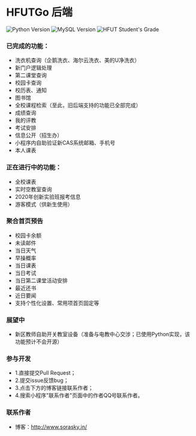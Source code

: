 # HFUTGo 后端
![Python Version](https://img.shields.io/badge/Python-3.5+-green.svg)
![MySQL Version](https://img.shields.io/badge/MySQL-5.7+-green.svg)
![HFUT Student's Grade](https://img.shields.io/badge/HFUT-2017+-yellow.svg)

### 已完成的功能：
- 洗衣机查询（企鹅洗衣、海尔云洗衣、美的U净洗衣）
- 新门户逻辑处理
- 第二课堂查询
- 校园卡查询
- 校历表、通知
- 图书馆
- 全校课程检索（至此，旧后端支持的功能已全部完成）
- 成绩查询
- 我的评教
- 考试安排
- 信息公开（招生办）
- 小程序内自助验证新CAS系统邮箱、手机号
- 本人课表

### 正在进行中的功能：
- 全校课表
- 实时空教室查询
- 2020年创新实验班报考信息
- 游客模式（供新生使用）

### 聚合首页预告
- 校园卡余额
- 未读邮件
- 当日天气
- 早操概率
- 当日课表
- 当日考试
- 当日第二课堂活动安排
- 最近还书
- 近日要闻
- 支持个性化设置、常用项首页固定等

### 展望中
- 新区教师自助开关教室设备（准备与电教中心交涉；已使用Python实现，该功能预计不会开源）

### 参与开发
- 1.直接提交Pull Request；
- 2.提交issue反馈bug；
- 3.点击下方的博客链接联系作者；
- 4.搜索小程序"联系作者"页面中的作者QQ号联系作者。

### 联系作者
- 博客：http://www.sorasky.in/
